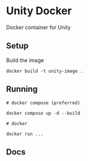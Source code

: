 # Unity Docker

Docker container for Unity

## Setup


Build the image
```
docker build -t unity-image .
```

## Running
```
# docker compose (preferred)

docker compose up -d --build

# docker

docker run ...
```

## Docs
